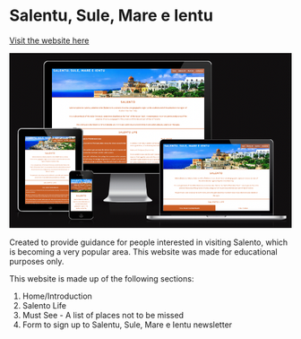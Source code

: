 # Salentu, Sule, Mare e Ientu

[Visit the website here](https://etherealsheep.github.io/salento_sole_mare_vento/)

![](docs/images/amiresponsive_image.png)

Created to provide guidance for people interested in visiting Salento, which is becoming a very popular area. This website was made for educational purposes only.

This website is made up of the following sections:
1. Home/Introduction
2. Salento Life
3. Must See - A list of places not to be missed
4. Form to sign up to Salentu, Sule, Mare e Ientu newsletter

